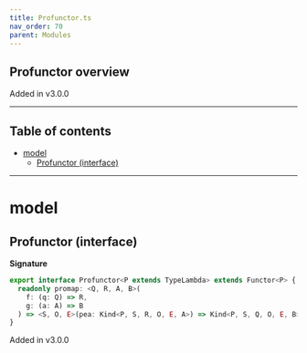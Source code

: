 ```yaml
---
title: Profunctor.ts
nav_order: 70
parent: Modules
---
```


## Profunctor overview

Added in v3.0.0

---

<h2 class="text-delta">Table of contents</h2>

- [model](#model)
  - [Profunctor (interface)](#profunctor-interface)

---

# model

## Profunctor (interface)

**Signature**

```ts
export interface Profunctor<P extends TypeLambda> extends Functor<P> {
  readonly promap: <Q, R, A, B>(
    f: (q: Q) => R,
    g: (a: A) => B
  ) => <S, O, E>(pea: Kind<P, S, R, O, E, A>) => Kind<P, S, Q, O, E, B>
}
```

Added in v3.0.0
